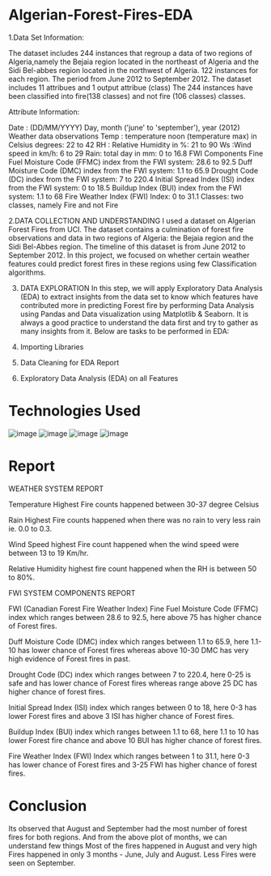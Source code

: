 # Algerian-Forest-Fires-EDA

1.Data Set Information:

The dataset includes 244 instances that regroup a data of two regions of Algeria,namely the Bejaia region located in the northeast of Algeria and the Sidi Bel-abbes region located in the northwest of Algeria.
122 instances for each region.
The period from June 2012 to September 2012. The dataset includes 11 attribues and 1 output attribue (class) The 244 instances have been classified into fire(138 classes) and not fire (106 classes) classes.

Attribute Information:

Date : (DD/MM/YYYY) Day, month ('june' to 'september'), year (2012) Weather data observations
Temp : temperature noon (temperature max) in Celsius degrees: 22 to 42
RH : Relative Humidity in %: 21 to 90
Ws :Wind speed in km/h: 6 to 29
Rain: total day in mm: 0 to 16.8 FWI Components
Fine Fuel Moisture Code (FFMC) index from the FWI system: 28.6 to 92.5
Duff Moisture Code (DMC) index from the FWI system: 1.1 to 65.9
Drought Code (DC) index from the FWI system: 7 to 220.4
Initial Spread Index (ISI) index from the FWI system: 0 to 18.5
Buildup Index (BUI) index from the FWI system: 1.1 to 68
Fire Weather Index (FWI) Index: 0 to 31.1
Classes: two classes, namely Fire and not Fire


2.DATA COLLECTION AND UNDERSTANDING
I used a dataset on Algerian Forest Fires from UCI. The dataset contains a culmination of forest fire observations and data in two regions of Algeria: the Bejaia region and the Sidi Bel-Abbes region. The timeline of this dataset is from June 2012 to September 2012. In this project, we focused on whether certain weather features could predict forest fires in these regions using few Classification algorithms.

3. DATA EXPLORATION
In this step, we will apply Exploratory Data Analysis (EDA) to extract insights from the data set to know which features have contributed more in predicting Forest fire by performing Data Analysis using Pandas and Data visualization using Matplotlib & Seaborn. It is always a good practice to understand the data first and try to gather as many insights from it.
Below are tasks to be performed in EDA:

  1. Importing Libraries
  2. Data Cleaning for EDA Report
  3. Exploratory Data Analysis (EDA) on all Features


# Technologies Used


![image](https://github.com/user-attachments/assets/2e036652-242b-449a-b977-3f4f1f775376)  ![image](https://github.com/user-attachments/assets/4b14b0ce-dd02-4d07-81a6-7c8d47729e22)
![image](https://github.com/user-attachments/assets/733d117d-f615-4dbf-ac6a-548e8519e6da)  ![image](https://github.com/user-attachments/assets/d5fffb9b-6a62-4475-807e-e425cdae2c54)



# Report

WEATHER SYSTEM REPORT

Temperature Highest Fire counts happened between 30-37 degree Celsius

Rain Highest Fire counts happened when there was no rain to very less rain ie. 0.0 to 0.3.

Wind Speed highest Fire count happened when the wind speed were between 13 to 19 Km/hr.

Relative Humidity highest fire count happened when the RH is between 50 to 80%.


FWI SYSTEM COMPONENTS REPORT

FWI (Canadian Forest Fire Weather Index)
Fine Fuel Moisture Code (FFMC) index which ranges between 28.6 to 92.5, here above 75 has higher chance of Forest fires.

Duff Moisture Code (DMC) index which ranges between 1.1 to 65.9, here 1.1-10 has lower chance of Forest fires whereas above 10-30 DMC has very high evidence of Forest fires in past.

Drought Code (DC) index which ranges between 7 to 220.4, here 0-25 is safe and has lower chance of Forest fires whereas range above 25 DC has higher chance of forest fires.

Initial Spread Index (ISI) index which ranges between 0 to 18, here 0-3 has lower Forest fires and above 3 ISI has higher chance of Forest fires.

Buildup Index (BUI) index which ranges between 1.1 to 68, here 1.1 to 10 has lower Forest fire chance and above 10 BUI has higher chance of forest fires.

Fire Weather Index (FWI) Index which ranges between 1 to 31.1, here 0-3 has lower chance of Forest fires and 3-25 FWI has higher chance of forest fires.



# Conclusion

Its observed that August and September had the most number of forest fires for both regions. And from the above plot of months, we can understand few things
Most of the fires happened in August and very high Fires happened in only 3 months - June, July and August. Less Fires were seen on September.
